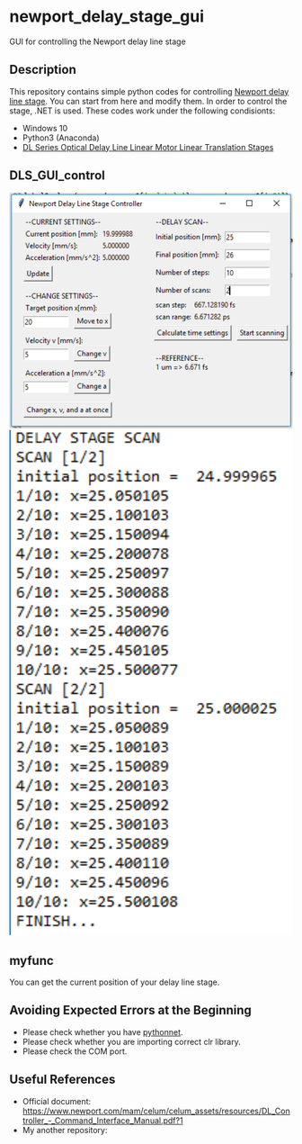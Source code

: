 # newport_delay_stage_gui
GUI for controlling the Newport delay line stage




## Description
This repository contains simple python codes for controlling [Newport delay line stage](https://www.newport.com/f/delay-line-stages). You can start from here and modify them. In order to control the stage, .NET is used. These codes work under the following condisionts:
- Windows 10
- Python3 (Anaconda)
- [DL Series Optical Delay Line Linear Motor Linear Translation Stages](https://www.newport.com/f/delay-line-stages)

## DLS_GUI_control


<img src="https://github.com/ksonod/newport_delay_stage_gui/blob/master/dls_gui.PNG" width="750px">

<img src="https://github.com/ksonod/newport_delay_stage_gui/blob/master/dls_gui2.PNG" width="750px">

## myfunc
You can get the current position of your delay line stage.  

## Avoiding Expected Errors at the Beginning
- Please check whether you have [pythonnet](https://pypi.org/project/pythonnet/).
- Please check whether you are importing correct clr library.
- Please check the COM port.

## Useful References
- Official document: https://www.newport.com/mam/celum/celum_assets/resources/DL_Controller_-_Command_Interface_Manual.pdf?1
- My another repository: 
